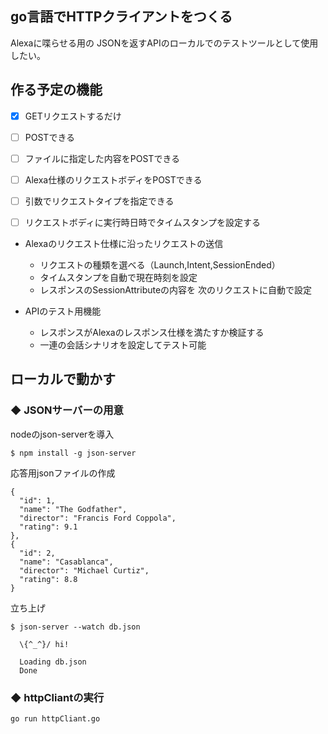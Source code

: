 ## go言語でHTTPクライアントをつくる
Alexaに喋らせる用の
JSONを返すAPIのローカルでのテストツールとして使用したい。

## 作る予定の機能
- [x] GETリクエストするだけ
- [ ] POSTできる
- [ ] ファイルに指定した内容をPOSTできる
- [ ] Alexa仕様のリクエストボディをPOSTできる
- [ ] 引数でリクエストタイプを指定できる
- [ ] リクエストボディに実行時日時でタイムスタンプを設定する


* Alexaのリクエスト仕様に沿ったリクエストの送信
  * リクエストの種類を選べる（Launch,Intent,SessionEnded）
  * タイムスタンプを自動で現在時刻を設定
  * レスポンスのSessionAttributeの内容を 次のリクエストに自動で設定

* APIのテスト用機能
  * レスポンスがAlexaのレスポンス仕様を満たすか検証する
  * 一連の会話シナリオを設定してテスト可能

## ローカルで動かす
### ◆ JSONサーバーの用意
nodeのjson-serverを導入
```
$ npm install -g json-server
```
応答用jsonファイルの作成
```db.jsono
{
  "id": 1,
  "name": "The Godfather",
  "director": "Francis Ford Coppola",
  "rating": 9.1
},
{
  "id": 2,
  "name": "Casablanca",
  "director": "Michael Curtiz",
  "rating": 8.8
}
```
立ち上げ
```
$ json-server --watch db.json

  \{^_^}/ hi!

  Loading db.json
  Done
```

### ◆ httpCliantの実行
```
go run httpCliant.go
```
